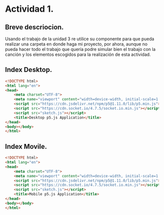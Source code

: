 # Actividad 1.
## Breve descriocion.
Usando el trabajo de la unidad 3 re utilice su componente para que pueda realizar una carpeta en donde haga mi proyecto, por ahora, aunque no pueda hacer todo el trabajo que quería podre simular bien el trabajo con la canción y los elementos escogidos para la realización de esta actividad.
## Index Desktop.
``` html
<!DOCTYPE html>
<html lang="en">
<head>
    <meta charset="UTF-8">
    <meta name="viewport" content="width=device-width, initial-scale=1.0">
    <script src="https://cdn.jsdelivr.net/npm/p5@1.11.0/lib/p5.min.js"></script>
    <script src="https://cdn.socket.io/4.7.5/socket.io.min.js"></script>
    <script src="sketch.js"></script>
    <title>Desktop p5.js Application</title>
</head>
<body></body>
</html>
```
## Index Movile.
``` html
<!DOCTYPE html>
<html lang="en">
<head>
    <meta charset="UTF-8">
    <meta name="viewport" content="width=device-width, initial-scale=1.0">
    <script src="https://cdn.jsdelivr.net/npm/p5@1.11.0/lib/p5.min.js"></script>
    <script src="https://cdn.socket.io/4.7.5/socket.io.min.js"></script>
    <script src="sketch.js"></script>
    <title>Mobile p5.js Application</title>
</head>
<body></body>
</html>
```

